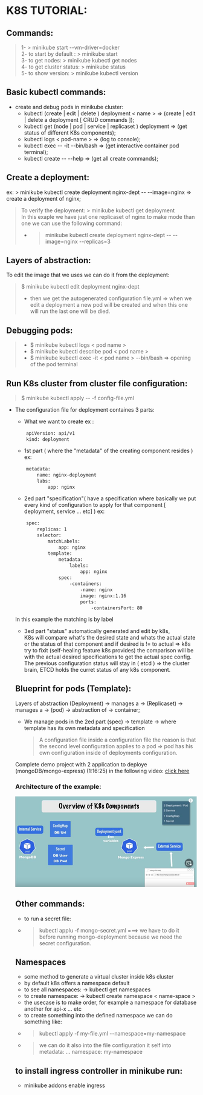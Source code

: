 # K8S TUTORIAL:

## Commands:
 > 1- > minikube start --vm-driver=docker <br/>
 > 2- to start by default : > minikube start <br/>
 > 3- to get nodes: > minikube kubectl get nodes <br/>
 > 4- to get cluster status: > minikube status <br/>
 > 5- to show version: > minikube kubectl version <br/>

## Basic kubectl commands:
- create and debug pods in minikube cluster:
    + kubectl (create | edit | delete ) deployment < name > => (create | edit | delete a deployment [ CRUD commands ]);
    + kubectl get (node | pod | service | replicaset ) deployment => (get status of different K8s components);
    + kubectl logs < pod-name > => (log to console);
    + kubectl exec -- -it <podname> --bin/bash => (get interactive container pod terminal);
    + kubectl create -- --help => (get all create commands);

## Create a deployment:
ex: > minikube kubectl create deployment nginx-dept -- --image=nginx => create a deployment of nginx;<br/>
> To verify the deployment: > minikube kubectl get deployment<br/>
> In this exaple we have just one replicaset of nginx to make mode than one we can use the following command:
> + > minikube kubectl create deployment nginx-dept -- --image=nginx --replicas=3

## Layers of abstraction:
To edit the image that we uses we can do it from the deployment:
> $ minikube kubectl edit deployment nginx-dept
> + then we get the autogenerated configuration file.yml => when we edit a deployment a new pod will be created and when this one will run the last one will be died.

## Debugging pods:
> + $ minikube kubectl logs < pod name >
> + $ minikube kubectl describe pod < pod name >
> + $ minikube kubectl exec -it < pod name > --bin/bash => opening of the pod terminal

## Run K8s cluster from cluster file configuration:
> $ minikube kubectl apply -- -f config-file.yml
+ The configuration file for deployment containes 3 parts:
    - What we want to create ex :
    ```
        apiVersion: api/v1
        kind: deployment
    ```
    - 1st part ( where the "metadata" of the creating component resides ) ex:
    ```
        metadata:
            name: nginx-deployment
            labs:
                app: nginx   
    ```
    - 2ed part "specification"( have a specification where basically we put every kind of configuration to apply for that component [ deployment, service ... etc] ) ex:
    ```
        spec:
            replicas: 1
            selector:
                matchLabels: 
                    app: nginx 
                template: 
                    metadata:
                        labels:
                            app: nginx
                    spec:
                        -containers:
                            -name: nginx
                            image: nginx:1.16
                            ports:
                                -containersPort: 80
    ```
    In this example the matching is by label

    - 3ed part "status" automatically generated and edit by k8s,<br/>
    K8s will compare what's the desired state and whats the actual state or the status of that component and if desired is != to actual => k8s try to fixit (self-healing feature k8s provides) the comparison will be with the actual desired specifications to get the actual spec config.<br/>
    The previous configuration status will stay in ( etcd ) => the cluster brain, ETCD holds the curret status of any k8s component.

    ## Blueprint for pods (Template):
    Layers of abstraction (Deployment) -> manages a -> (Replicaset) -> manages a -> (pod) -> abstraction of -> container;
    
    - We manage pods in the 2ed part (spec) -> template -> where template has its own metadata and specification <br/> 
        > A configuration file inside a configuration file the reason is that the second level configuration applies to a pod => pod has his own configuration inside of deployments configuration.

    Complete demo project with 2 application to deploye (mongoDB/mongo-express) (1:16:25) in the following video: [click here](https://www.youtube.com/watch?v=X48VuDVv0do) <br/>
    ### Architecture of the example:
    <img src="./Architecture.JPG"/>

    ## Other commands:
    - to run a secret file:
    - > kubectl applu -f mongo-secret.yml  ===> we have to do it before running mongo-deployment because we need the secret configuration.

    ## Namespaces 
    - some method to generate a virtual cluster inside k8s cluster
    - by default k8s offers a namespace default
    - to see all namespaces: -> kubectl get namespaces
    - to create namespace: -> kubectl create namespace < name-space >
    - the usecase is to make order, for example a namespace for database another for api-x ... etc
    - to create something into the defined namespace we can do something like:
    - > kubectl apply -f my-file.yml --namespace=my-namespace
    - > we can do it also into the file configuration it self into metadata: ... namespace: my-namespace

    ## to install ingress controller in minikube run:
    - minikube addons enable ingress